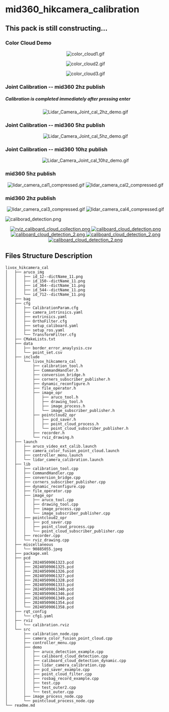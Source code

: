 # mid360_hikcamera_calibration

## This pack is still constructing...


### Color Cloud Demo

<p align="center">
        <img src="https://github.com/QuintinUmi/mid360_hikcamera_calibration/blob/main/doc/img/color_cloud1.gif" alt="color_cloud1.gif"/>
</p>

<p align="center">
        <img src="https://github.com/QuintinUmi/mid360_hikcamera_calibration/blob/main/doc/img/color_cloud2.gif" alt="color_cloud2.gif"/>
</p>

<p align="center">
        <img src="https://github.com/QuintinUmi/mid360_hikcamera_calibration/blob/main/doc/img/color_cloud3.gif" alt="color_cloud3.gif"/>
</p>




### Joint Calibration -- mid360 2hz publish
##### Calibration is completed immediately after pressing enter
<p align="center">
        <img src="https://github.com/QuintinUmi/mid360_hikcamera_calibration/blob/main/doc/img/Lidar_Camera_Joint_cal_2hz_demo.gif" alt="Lidar_Camera_Joint_cal_2hz_demo.gif"/>
</p>

### Joint Calibration -- mid360 5hz publish

<p align="center">
        <img src="https://github.com/QuintinUmi/mid360_hikcamera_calibration/blob/main/doc/img/Lidar_Camera_Joint_cal_5hz_demo.gif" alt="Lidar_Camera_Joint_cal_5hz_demo.gif"/>
</p>

### Joint Calibration -- mid360 10hz publish

<p align="center">
        <img src="https://github.com/QuintinUmi/mid360_hikcamera_calibration/blob/main/doc/img/Lidar_Camera_Joint_cal_10hz_demo.gif" alt="Lidar_Camera_Joint_cal_10hz_demo.gif"/>
</p>






### mid360 5hz publish

<p align="center">
        <img src="https://github.com/QuintinUmi/mid360_hikcamera_calibration/blob/main/doc/img/lidar_camera_cal1_compressed.gif" alt="lidar_camera_cal1_compressed.gif"/>
        <img src="https://github.com/QuintinUmi/mid360_hikcamera_calibration/blob/main/doc/img/lidar_camera_cal2_compressed.gif" alt="lidar_camera_cal2_compressed.gif"/>
</p>

### mid360 2hz publish
<p align="center">
        <img src="https://github.com/QuintinUmi/mid360_hikcamera_calibration/blob/main/doc/img/lidar_camera_cal3_compressed.gif" alt="lidar_camera_cal3_compressed.gif"/>
        <img src="https://github.com/QuintinUmi/mid360_hikcamera_calibration/blob/main/doc/img/lidar_camera_cal4_compressed.gif" alt="lidar_camera_cal4_compressed.gif"/>
</p>


<img src="https://github.com/QuintinUmi/mid360_hikcamera_calibration/blob/QuintinUmi/doc/img/caliborad_detection.png" alt="caliborad_detection.png"/>


        


<p align="center">
        <a href="https://github.com/QuintinUmi/mid360_hikcamera_calibration/">
            <img src="https://github.com/QuintinUmi/mid360_hikcamera_calibration/blob/QuintinUmi/doc/img/rviz_caliboard_cloud_collection.png?raw=true" alt="rviz_caliboard_cloud_collection.png"/>
            <img src="https://github.com/QuintinUmi/mid360_hikcamera_calibration/blob/QuintinUmi/doc/img/caliboard_cloud_detection.png?raw=true" alt="caliboard_cloud_detection.png"/>
            <img src="https://github.com/QuintinUmi/mid360_hikcamera_calibration/blob/QuintinUmi/doc/img/caliboard_cloud_detection_2.png?raw=true" alt="caliboard_cloud_detection_2.png"/>
                <img src="https://github.com/QuintinUmi/mid360_hikcamera_calibration/blob/QuintinUmi/doc/img/caliboard_cloud_detection_detailed_1.png?raw=true" alt="caliboard_cloud_detection_2.png"/>
                <img src="https://github.com/QuintinUmi/mid360_hikcamera_calibration/blob/QuintinUmi/doc/img/caliboard_cloud_detection_detailed_2.png?raw=true" alt="caliboard_cloud_detection_2.png"/>
        </a>
</p>

## Files Structure Description

```
livox_hikcamera_cal
│   ├── aruco_img
│   │   ├── id_12--dictName_11.png
│   │   ├── id_150--dictName_11.png
│   │   ├── id_364--dictName_11.png
│   │   ├── id_544--dictName_11.png
│   │   └── id_712--dictName_11.png
│   ├── bag
│   ├── cfg
│   │   ├── CalibrationParam.cfg
│   │   ├── camera_intrinsics.yaml
│   │   ├── extrinsics.yaml
│   │   ├── OrthoFilter.cfg
│   │   ├── setup_caliboard.yaml
│   │   ├── setup_ros.yaml
│   │   └── TransformFilter.cfg
│   ├── CMakeLists.txt
│   ├── data
│   │   ├── border_error_anaylysis.csv
│   │   └── point_set.csv
│   ├── include
│   │   └── livox_hikcamera_cal
│   │       ├── calibration_tool.h
│   │       ├── CommandHandler.h
│   │       ├── conversion_bridge.h
│   │       ├── corners_subscriber_publisher.h
│   │       ├── dynamic_reconfigure.h
│   │       ├── file_operator.h
│   │       ├── image_opr
│   │       │   ├── aruco_tool.h
│   │       │   ├── drawing_tool.h
│   │       │   ├── image_process.h
│   │       │   └── image_subscriber_publisher.h
│   │       ├── pointcloud2_opr
│   │       │   ├── pcd_saver.h
│   │       │   ├── point_cloud_process.h
│   │       │   └── point_cloud_subscriber_publisher.h
│   │       ├── recorder.h
│   │       └── rviz_drawing.h
│   ├── launch
│   │   ├── aruco_video_ext_calib.launch
│   │   ├── camera_color_fusion_point_cloud.launch
│   │   ├── controller_menu.launch
│   │   └── lidar_camera_calibration.launch
│   ├── lib
│   │   ├── calibration_tool.cpp
│   │   ├── CommandHandler.cpp
│   │   ├── conversion_bridge.cpp
│   │   ├── corners_subscriber_publisher.cpp
│   │   ├── dynamic_reconfigure.cpp
│   │   ├── file_operator.cpp
│   │   ├── image_opr
│   │   │   ├── aruco_tool.cpp
│   │   │   ├── drawing_tool.cpp
│   │   │   ├── image_process.cpp
│   │   │   └── image_subscriber_publisher.cpp
│   │   ├── pointcloud2_opr
│   │   │   ├── pcd_saver.cpp
│   │   │   ├── point_cloud_process.cpp
│   │   │   └── point_cloud_subscriber_publisher.cpp
│   │   ├── recorder.cpp
│   │   └── rviz_drawing.cpp
│   ├── miscellaneous
│   │   └── 90885055.jpeg
│   ├── package.xml
│   ├── pcd
│   │   ├── 20240509061323.pcd
│   │   ├── 20240509061325.pcd
│   │   ├── 20240509061326.pcd
│   │   ├── 20240509061327.pcd
│   │   ├── 20240509061328.pcd
│   │   ├── 20240509061333.pcd
│   │   ├── 20240509061340.pcd
│   │   ├── 20240509061346.pcd
│   │   ├── 20240509061349.pcd
│   │   ├── 20240509061354.pcd
│   │   └── 20240509061358.pcd
│   ├── rqt_config
│   │   └── cfg1.yaml
│   ├── rviz
│   │   └── calibration.rviz
│   └── src
│       ├── calibration_node.cpp
│       ├── camera_color_fusion_point_cloud.cpp
│       ├── controller_menu.cpp
│       ├── demo
│       │   ├── aruco_detection_example.cpp
│       │   ├── caliboard_cloud_detection.cpp
│       │   ├── caliboard_cloud_detection_dynamic.cpp
│       │   ├── lidar_camera_calibration.cpp
│       │   ├── pcd_saver_example.cpp
│       │   ├── point_cloud_filter.cpp
│       │   ├── rosbag_record_example.cpp
│       │   ├── test.cpp
│       │   ├── test_outer2.cpp
│       │   └── test_outer.cpp
│       ├── image_process_node.cpp
│       └── pointcloud_process_node.cpp
└── readme.md



```
